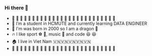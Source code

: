 ### Hi there 👋
 - :white_flower: :white_flower: :white_flower: :white_flower: :white_flower: :white_flower: :white_flower: :white_flower: :white_flower: :white_flower: :white_flower: :white_flower: :white_flower: :white_flower: :white_flower: :white_flower: :white_flower: :white_flower: :white_flower: :white_flower: :white_flower: :white_flower: :white_flower: :white_flower: :white_flower: :white_flower:
- 🌱 I’m a student in HCMUTE and currently learning DATA ENGINEER                      
- :baby: I'm was born in 2000 so I am a dragon  :dragon:
- :fire: I like sport  :soccer: :8ball:, music :musical_score: and code  :laughing: :laughing:
- 🏠 I live in Viet Nam 🇻🇳🇻🇳🇻🇳🇻🇳🇻🇳
- :white_flower: :white_flower: :white_flower: :white_flower: :white_flower: :white_flower: :white_flower: :white_flower: :white_flower: :white_flower: :white_flower: :white_flower: :white_flower: :white_flower: :white_flower: :white_flower: :white_flower: :white_flower: :white_flower: :white_flower: :white_flower: :white_flower: :white_flower: :white_flower: :white_flower: :white_flower:
